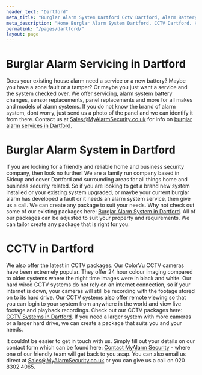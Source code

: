 ```yaml
---
header_text: "Dartford"
meta_title: "Burglar Alarm System Dartford Cctv Dartford, Alarm Battery"
meta_description: "Home Burglar Alarm System Dartford. CCTV Dartford. Home Security System, Burglar Alarm Service Battery. Alarm Company Near Me Dartford, Bexley 020 8302 4065"
permalink: "/pages/dartford/"
layout: page
---
```


# Burglar Alarm Servicing in Dartford 

Does your existing house alarm need a service or a new battery? Maybe you have a zone fault or a tamper? Or maybe you just want a service and the system checked over. We offer servicing, alarm system battery changes, sensor replacements, panel replacements and more for all makes and models of alarm systems. If you do not know the brand of alarm system, dont worry, just send us a photo of the panel and we can identify it from there. Contact us at <Sales@MyAlarmSecurity.co.uk> for info on [burglar alarm services in Dartford.](/categories/servicing-and-repairs/)

# Burglar Alarm System in Dartford 

If you are looking for a friendly and reliable home and business security company, then look no further! We are a family run company based in Sidcup and cover Dartford and surrounding areas for all things home and business security related. So if you are looking to get a brand new system installed or your existing system upgraded, or maybe your current burglar alarm has developed a fault or it needs an alarm system service, then give us a call. We can create any package to suit your needs. Why not check out some of our existing packages here: [Burglar Alarm System in Dartford](/categories/burglar-alarms/). All of our packages can be adjusted to suit your property and requirements. We can tailor create any package that is right for you.

# CCTV in Dartford 

We also offer the latest in CCTV packages. Our ColorVu CCTV cameras have been extremely popular. They offer 24 hour colour imaging compared to older systems where the night time images were in black and white. Our hard wired CCTV systems do not rely on an internet connection, so if your internet is down, your cameras will still be recording with the footage stored on to its hard drive. Our CCTV systems also offer remote viewing so that you can login to your system from anywhere in the world and view live footage and playback recordings. Check out our CCTV packages here: [CCTV Systems in Dartford](/categories/cctv/). If you need a larger system with more cameras or a larger hard drive, we can create a package that suits you and your needs.

It couldnt be easier to get in touch with us. Simply fill out your details on our contact form which can be found here: [Contact MyAlarm Security](/contact/) - where one of our friendly team will get back to you asap. You can also email us direct at Sales@MyAlarmSecurity.co.uk or you can give us a call on 020 8302 4065.